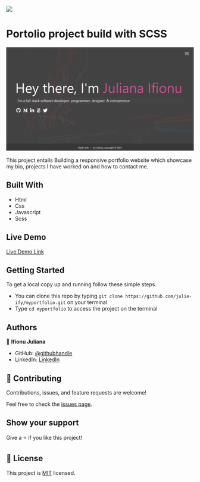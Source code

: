 ![](https://img.shields.io/badge/Microverse-blueviolet)

# Portolio project build with SCSS

> 

![screenshot](./images/portfolio-img.png)

This project entails Building a responsive portfolio website which showcase my bio, projects I have worked on and how to contact me.

## Built With

- Html
- Css
- Javascript
- Scss

## Live Demo

[Live Demo Link](https://julie-ify.github.io/myportfolio/dist)

## Getting Started

To get a local copy up and running follow these simple steps.

- You can clone this repo by typing `git clone https://github.com/julie-ify/myportfolio.git` on your terminal
- Type `cd myportfolio` to access the project on the terminal

## Authors

👤 **Ifionu Juliana**

- GitHub: [@githubhandle](https://github.com/julie-ify)
- LinkedIn: [LinkedIn](https://www.linkedin.com/in/juliana-ifionu-4a9492212/)

## 🤝 Contributing

Contributions, issues, and feature requests are welcome!

Feel free to check the [issues page](https://github.com/julie-ify/myportfolio/issues).

## Show your support

Give a ⭐️ if you like this project!

## 📝 License

This project is [MIT](./MIT.md) licensed.
